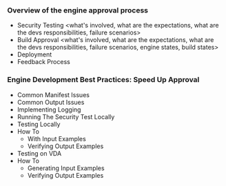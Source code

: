 
### Overview of the engine approval process
 - Security Testing
	<what's involved, what are the expectations, what are the devs responsibilities, failure scenarios>
 - Build Approval
	<what's involved, what are the expectations, what are the devs responsibilities, failure scenarios, engine states, build states>
 - Deployment
 - Feedback Process

### Engine Development Best Practices: Speed Up Approval
 - Common Manifest Issues
 - Common Output Issues
 - Implementing Logging
	<talk to Allen and Christos about this>
 - Running The Security Test Locally
 - Testing Locally
  - How To
    - With Input Examples
    - Verifying Output Examples
 - Testing on VDA
  - How To
    - Generating Input Examples
    - Verifying Output Examples
